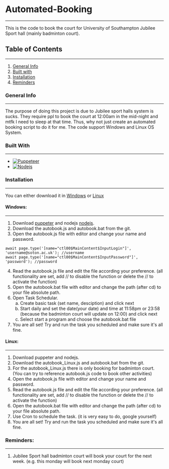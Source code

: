 # Automated-Booking
***
This is the code to book the court for University of Southampton Jubilee Sport hall (mainly badminton court).

## Table of Contents
***
1. [General Info](#general-info)
2. [Built with](#built-with)
3. [Installation](#installation)
4. [Reminders](#reminders)

### General Info
***
The purpose of doing this project is due to Jubilee sport halls system is sucks. They require ppl to book the court at 12:00am in the mid-night and mtfk I need to sleep at that time. Thus, why not just create an automated booking script to do it for me. 
The code support Windows and Linux OS System.

### Built With
***
* [![Puppeteer][Puppeteer]][Puppeteer-url]
* [![Nodejs][Node.js]][Node.js-url]

### Installation
***
You can either download it in [Windows](#windows) or [Linux](#linux)

#### Windows:
***
1. Download [puppeter][Puppeteer-url] and nodejs [nodejs][Node.js-url].
2. Download the autobook.js and autobook.bat from the git.
3. Open the autobook.js file with editor and change your name and password.
```
await page.type('[name="ctl00$MainContent$InputLogin"]', 'username@soton.ac.uk'); //username
await page.type('[name="ctl00$MainContent$InputPassword"]', 'password'); //password
```
4. Read the autobook.js file and edit the file according your preference. (all functionality are set, add // to disable the function or delete the // to activate the function)
5. Open the autobook.bat file with editor and change the path (after cd) to your file absolute path.
6. Open Task Schedular.<ol type="a">
    <li> Create basic task (set name, desciption) and click next</li>
    <li> Start daily and set the date(your date) and time at 11:58pm or 23:58 (because the badminton court will update on 12:00) and click next</li>
    <li> Select start a program and choose the autobook.bat file</li></ol>
7. You are all set! Try and run the task you scheduled and make sure it's all fine.

#### Linux:
***
1. Download puppeter and nodejs.
2. Download the autobook_Linux.js and autobook.bat from the git.
3. For the autobook_Linux.js there is only booking for badminton court. (You can try to reference autobook.js code to book other activities)
4. Open the autobook.js file with editor and change your name and password.
5. Read the autobook.js file and edit the file according your preference.
    (all functionality are set, add // to disable the function or delete the // to activate the function)
6. Open the autobook.bat file with editor and change the path (after cd) to your file absolute path.
7. Use Cron to schedule the task. (it is very easy to do, google yourself)
8. You are all set! Try and run the task you scheduled and make sure it's all fine.

### Reminders:
***
1. Jubilee Sport hall badminton court will book your court for the next week. (e.g. this monday will book next monday court) 


<!-- MARKDOWN LINKS & IMAGES -->
<!-- https://www.markdownguide.org/basic-syntax/#reference-style-links -->
[Node.js]: https://img.shields.io/badge/Node.js-303030?style=for-the-badge&logo=nodedotjs&logoColor=3C873A
[Node.js-url]: https://nodejs.org/en/
[Puppeteer]: https://img.shields.io/badge/Puppeteer-01d8a2?style=for-the-badge&logo=Puppeteer&logoColor=000000
[Puppeteer-url]: https://pptr.dev/

